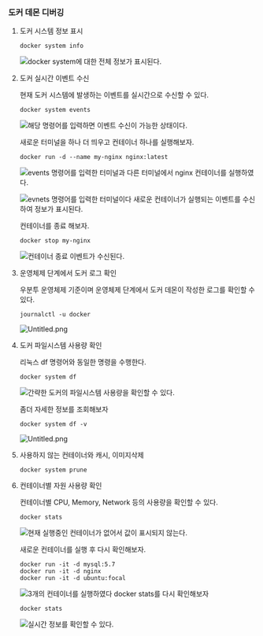 
### 도커 데몬 디버깅

1. 도커 시스템 정보 표시

	```shell
	docker system info
	```


	![docker system에 대한 전체 정보가 표시된다.](https://s3.us-west-2.amazonaws.com/secure.notion-static.com/da8b6ea6-bd1d-46e0-8445-7d1940b9870f/Untitled.png?X-Amz-Algorithm=AWS4-HMAC-SHA256&X-Amz-Content-Sha256=UNSIGNED-PAYLOAD&X-Amz-Credential=AKIAT73L2G45EIPT3X45%2F20231009%2Fus-west-2%2Fs3%2Faws4_request&X-Amz-Date=20231009T130224Z&X-Amz-Expires=3600&X-Amz-Signature=36d8b233cd5c64f3a3abf10ef432efff8e86c9bf3fbb516eaa8505125e36318d&X-Amz-SignedHeaders=host&x-id=GetObject)

2. 도커 실시간 이벤트 수신

	현재 도커 시스템에 발생하는 이벤트를 실시간으로 수신할 수 있다.


	```shell
	docker system events
	```


	![해당 명령어를 입력하면 이벤트 수신이 가능한 상태이다.](https://s3.us-west-2.amazonaws.com/secure.notion-static.com/68164b52-0302-46dd-9829-744c3248d7dd/Untitled.png?X-Amz-Algorithm=AWS4-HMAC-SHA256&X-Amz-Content-Sha256=UNSIGNED-PAYLOAD&X-Amz-Credential=AKIAT73L2G45EIPT3X45%2F20231009%2Fus-west-2%2Fs3%2Faws4_request&X-Amz-Date=20231009T130225Z&X-Amz-Expires=3600&X-Amz-Signature=01a144103a378162ec1a7ced649e41ae409576982fd52a3ded29b9a0a5066526&X-Amz-SignedHeaders=host&x-id=GetObject)


	새로운 터미널을 하나 더 띄우고 컨테이너 하나를 실행해보자.


	```shell
	docker run -d --name my-nginx nginx:latest
	```


	![events 명령어를 입력한 터미널과 다른 터미널에서 nginx 컨테이너를 실행하였다.](https://s3.us-west-2.amazonaws.com/secure.notion-static.com/2808279c-b01b-4936-8437-68550a19fa11/Untitled.png?X-Amz-Algorithm=AWS4-HMAC-SHA256&X-Amz-Content-Sha256=UNSIGNED-PAYLOAD&X-Amz-Credential=AKIAT73L2G45EIPT3X45%2F20231009%2Fus-west-2%2Fs3%2Faws4_request&X-Amz-Date=20231009T130225Z&X-Amz-Expires=3600&X-Amz-Signature=98c0adbe6e09779fefdacf2f65d9fdc7e5303f317a1e333238fdbe8ba572c3f7&X-Amz-SignedHeaders=host&x-id=GetObject)


	![evnets 명령어를 입력한 터미널이다 새로운 컨테이너가 실행되는 이벤트를 수신하여 정보가 표시된다.](https://s3.us-west-2.amazonaws.com/secure.notion-static.com/f6aa0e52-4be5-40a6-ac3a-243679d6e76b/Untitled.png?X-Amz-Algorithm=AWS4-HMAC-SHA256&X-Amz-Content-Sha256=UNSIGNED-PAYLOAD&X-Amz-Credential=AKIAT73L2G45EIPT3X45%2F20231009%2Fus-west-2%2Fs3%2Faws4_request&X-Amz-Date=20231009T130225Z&X-Amz-Expires=3600&X-Amz-Signature=f850628a83385cdcbc3d579f8660a013654a4c99445febd8a7c1959128aab4e0&X-Amz-SignedHeaders=host&x-id=GetObject)


	컨테이너를 종료 해보자.


	```shell
	docker stop my-nginx
	```


	![컨테이너 종료 이벤트가 수신된다.](https://s3.us-west-2.amazonaws.com/secure.notion-static.com/e140127d-279c-41ac-aead-2ff3088d5f42/Untitled.png?X-Amz-Algorithm=AWS4-HMAC-SHA256&X-Amz-Content-Sha256=UNSIGNED-PAYLOAD&X-Amz-Credential=AKIAT73L2G45EIPT3X45%2F20231009%2Fus-west-2%2Fs3%2Faws4_request&X-Amz-Date=20231009T130225Z&X-Amz-Expires=3600&X-Amz-Signature=49ceb0ea63f3534af349fb3489e9c3046a60d936f0eb292116cbd93cdc611f21&X-Amz-SignedHeaders=host&x-id=GetObject)

3. 운영체제 단계에서 도커 로그 확인

	우분투 운영체제 기준이며 운영체제 단계에서 도커 데몬이 작성한 로그를 확인할 수 있다.


	```shell
	journalctl -u docker
	```


	![Untitled.png](https://s3.us-west-2.amazonaws.com/secure.notion-static.com/f42c5701-4ca0-4e41-990f-646185f88ff9/Untitled.png?X-Amz-Algorithm=AWS4-HMAC-SHA256&X-Amz-Content-Sha256=UNSIGNED-PAYLOAD&X-Amz-Credential=AKIAT73L2G45EIPT3X45%2F20231009%2Fus-west-2%2Fs3%2Faws4_request&X-Amz-Date=20231009T130225Z&X-Amz-Expires=3600&X-Amz-Signature=40003851ef9be593722fe96118b286f576679f34783724956420e26c81df0dc5&X-Amz-SignedHeaders=host&x-id=GetObject)

4. 도커 파일시스템 사용량 확인

	리눅스 df 명령어와 동일한 명령을 수행한다.


	```shell
	docker system df
	```


	![간략한 도커의 파일시스템 사용량을 확인할 수 있다.](https://s3.us-west-2.amazonaws.com/secure.notion-static.com/68070b57-1cad-4c72-b03f-86a33b3e5a34/Untitled.png?X-Amz-Algorithm=AWS4-HMAC-SHA256&X-Amz-Content-Sha256=UNSIGNED-PAYLOAD&X-Amz-Credential=AKIAT73L2G45EIPT3X45%2F20231009%2Fus-west-2%2Fs3%2Faws4_request&X-Amz-Date=20231009T130226Z&X-Amz-Expires=3600&X-Amz-Signature=13103f61ddd0f5bb14172508da6e4704355fc7be0e213dcfe8bb2c0ef492024d&X-Amz-SignedHeaders=host&x-id=GetObject)


	좀더 자세한 정보를 조회해보자


	```shell
	docker system df -v
	```


	![Untitled.png](https://s3.us-west-2.amazonaws.com/secure.notion-static.com/6f1eae32-2e85-4c9f-82ec-910c5076a53d/Untitled.png?X-Amz-Algorithm=AWS4-HMAC-SHA256&X-Amz-Content-Sha256=UNSIGNED-PAYLOAD&X-Amz-Credential=AKIAT73L2G45EIPT3X45%2F20231009%2Fus-west-2%2Fs3%2Faws4_request&X-Amz-Date=20231009T130225Z&X-Amz-Expires=3600&X-Amz-Signature=9ffa8bf52d43a7fb45fc829cb96ec313b7d634c34e6667752c3f6be0232b701d&X-Amz-SignedHeaders=host&x-id=GetObject)

5. 사용하지 않는 컨테이너와 캐시, 이미지삭제

	```shell
	docker system prune
	```

6. 컨테이너별 자원 사용량 확인

	컨테이너별 CPU, Memory, Network 등의 사용량을 확인할 수 있다.


	```shell
	docker stats
	```


	![현재 실행중인 컨테이너가 없어서 값이 표시되지 않는다.](https://s3.us-west-2.amazonaws.com/secure.notion-static.com/84138ba0-235d-44f6-afa1-9b3c74f69bae/Untitled.png?X-Amz-Algorithm=AWS4-HMAC-SHA256&X-Amz-Content-Sha256=UNSIGNED-PAYLOAD&X-Amz-Credential=AKIAT73L2G45EIPT3X45%2F20231009%2Fus-west-2%2Fs3%2Faws4_request&X-Amz-Date=20231009T130226Z&X-Amz-Expires=3600&X-Amz-Signature=cb82dd9ad978afdfd7c396f8a6f4d796e33c09bed249ea87640958deafa3b35f&X-Amz-SignedHeaders=host&x-id=GetObject)


	새로운 컨테이너를 실행 후 다시 확인해보자.


	```shell
	docker run -it -d mysql:5.7
	docker run -it -d nginx
	docker run -it -d ubuntu:focal
	```


	![3개의 컨테이너를 실행하였다 docker stats를 다시 확인해보자](https://s3.us-west-2.amazonaws.com/secure.notion-static.com/b53ad29e-ab1a-41f5-9100-8c64e0b9a5ca/Untitled.png?X-Amz-Algorithm=AWS4-HMAC-SHA256&X-Amz-Content-Sha256=UNSIGNED-PAYLOAD&X-Amz-Credential=AKIAT73L2G45EIPT3X45%2F20231009%2Fus-west-2%2Fs3%2Faws4_request&X-Amz-Date=20231009T130226Z&X-Amz-Expires=3600&X-Amz-Signature=f0b7ec5e4bb3146bebe00b5b8a6337bef2a6593d6acec3806b3e589c6b84f8bb&X-Amz-SignedHeaders=host&x-id=GetObject)


	```shell
	docker stats
	```


	![실시간 정보를 확인할 수 있다.](https://s3.us-west-2.amazonaws.com/secure.notion-static.com/721cc336-1618-45fa-ab68-14b2c3bd5574/Untitled.png?X-Amz-Algorithm=AWS4-HMAC-SHA256&X-Amz-Content-Sha256=UNSIGNED-PAYLOAD&X-Amz-Credential=AKIAT73L2G45EIPT3X45%2F20231009%2Fus-west-2%2Fs3%2Faws4_request&X-Amz-Date=20231009T130226Z&X-Amz-Expires=3600&X-Amz-Signature=dc3c889caf6b904e206e5a85a19fef717bae6c271d5a4afbfc424c19a62cbd39&X-Amz-SignedHeaders=host&x-id=GetObject)

